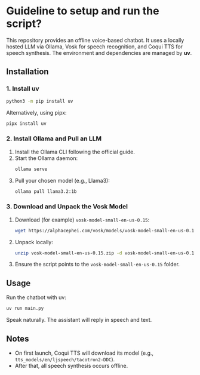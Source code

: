 # Guideline to setup and run the script?

This repository provides an offline voice-based chatbot. 
It uses a locally hosted LLM via Ollama, Vosk for speech recognition, and Coqui TTS for speech synthesis. 
The environment and dependencies are managed by **uv**.

## Installation

### 1. Install uv
```bash
python3 -m pip install uv
```
Alternatively, using pipx:
```bash
pipx install uv
```

### 2. Install Ollama and Pull an LLM
1. Install the Ollama CLI following the official guide.  
2. Start the Ollama daemon:
   ```bash
   ollama serve
   ```
3. Pull your chosen model (e.g., Llama3):
   ```bash
   ollama pull llama3.2:1b
   ```

### 3. Download and Unpack the Vosk Model
1. Download (for example) `vosk-model-small-en-us-0.15`:
   ```bash
   wget https://alphacephei.com/vosk/models/vosk-model-small-en-us-0.15.zip
   ```
2. Unpack locally:
   ```bash
   unzip vosk-model-small-en-us-0.15.zip -d vosk-model-small-en-us-0.15
   ```
3. Ensure the script points to the `vosk-model-small-en-us-0.15` folder.

## Usage

Run the chatbot with uv:
```bash
uv run main.py
```
Speak naturally. The assistant will reply in speech and text.

## Notes

- On first launch, Coqui TTS will download its model (e.g., `tts_models/en/ljspeech/tacotron2-DDC`).
- After that, all speech synthesis occurs offline.
